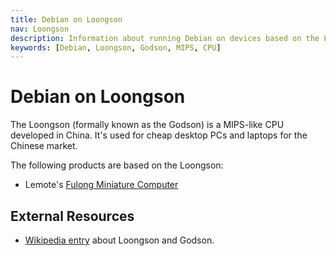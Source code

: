 ```yaml
---
title: Debian on Loongson
nav: Loongson
description: Information about running Debian on devices based on the Loongson chip
keywords: [Debian, Loongson, Godson, MIPS, CPU]
---
```


<h1>Debian on Loongson</h1>

The Loongson (formally known as the Godson) is a MIPS-like CPU developed in
China.  It's used for cheap desktop PCs and laptops for the Chinese market.

The following products are based on the Loongson:

<ul>

<li>Lemote's <a href = "fulong/">Fulong Miniature Computer</a></li>

</ul>

<h2>External Resources</h2>

<ul>

<li><a href = "http://en.wikipedia.org/wiki/Godson">Wikipedia entry</a>
about Loongson and Godson.</li>

</ul>

